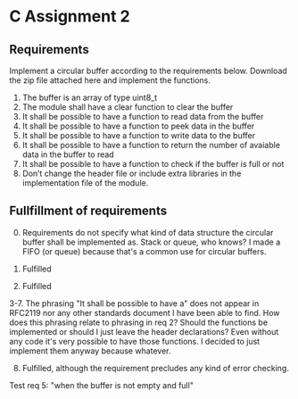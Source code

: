 # C Assignment 2

## Requirements

Implement a circular buffer according to the requirements below. Download the zip file attached here and implement the functions.

1. The buffer is an array of type uint8_t
2. The module shall have a clear function to clear the buffer
3. It shall be possible to have a function to read data from the buffer
4. It shall be possible to have a function to peek data in the buffer
5. It shall be possible to have a function to write data to the buffer
6. It shall be possible to have a function to return the number of avaiable data in the buffer to read
7. It shall be possible to have a function to check if the buffer is full or not
8. Don’t change the header file or include extra libraries in the implementation file of the module.

## Fullfillment of requirements

0. Requirements do not specify what kind of data structure the circular buffer shall be implemented as. Stack or queue, who knows? I made a FIFO (or queue) because that's a common use for circular buffers.

1. Fulfilled

2. Fulfilled

3-7. The phrasing "It shall be possible to have a" does not appear in RFC2119 nor any other standards document I have been able to find. How does this phrasing relate to phrasing in req 2? Should the functions be implemented or should I just leave the header declarations? Even without any code it's very possible to have those functions. I decided to just implement them anyway because whatever.

8. Fulfilled, although the requirement precludes any kind of error checking.
  
Test req 5: "when the buffer is not empty and full"


